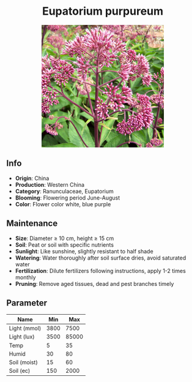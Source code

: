 <h1 align='center'>Eupatorium purpureum</h1>
<p align="center">
    <img 
        align='center'
        width='320'
        src="../images/eupatorium purpureum.png" 
        alt='Eupatorium purpureum' />
</p>

## Info

 - **Origin**: China
 - **Production**: Western China
 - **Category**: Ranunculaceae, Eupatorium
 - **Blooming**: Flowering period June-August
 - **Color**: Flower color white, blue purple

## Maintenance

 - **Size**: Diameter ≥ 10 cm, height ≥ 15 cm
 - **Soil**: Peat or soil with specific nutrients
 - **Sunlight**: Like sunshine, slightly resistant to half shade
 - **Watering**: Water thoroughly after soil surface dries, avoid saturated water
 - **Fertilization**: Dilute fertilizers following instructions, apply 1-2 times monthly
 - **Pruning**: Remove aged tissues, dead and pest branches timely

## Parameter

| Name         | Min  | Max   |
|--------------|------|-------|
| Light (mmol) | 3800 | 7500  |
| Light (lux)  | 3500 | 85000 |
| Temp         | 5    | 35    |
| Humid        | 30   | 80    |
| Soil (moist) | 15   | 60    |
| Soil (ec)    | 150  | 2000  |